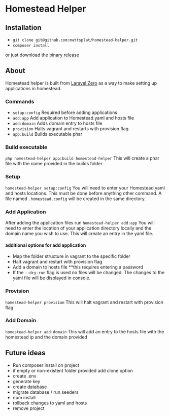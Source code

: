 # Homestead Helper

## Installation
- `git clone git@github.com:mattsplat/homestead-helper.git`
- `composer install`

or just download the [binary release](https://github.com/mattsplat/homestead-helper/releases/download/v0.1-alpha/homestead-helper)

## About
Homestead helper is built from  [Laravel Zero](https://laravel-zero.com/) as a way to make setting up applications in homestead.

### Commands
- `setup:config` Required before adding applications
- `add:app` Add application to Homestead.yaml and hosts file
- `add:domain` Adds domain entry to hosts file
- `provision` Halts vagrant and restarts with provision flag
- `app:build` Builds executable phar

### Build executable
`php homestead-helper app:build homestead-helper` 
This will create a phar file with the name provided in the builds folder

### Setup
`homestead-helper setup:config`
You will need to enter your Homestead yaml and hosts locations. This must be done before anything other command. A file named `.homestead.config` will be created in the same directory. 

### Add Application
After adding the application files run `homestead-helper add:app`
You will need to enter the location of your application directory locally and the domain name you wish to use.
This will create an entry in the yaml file.

#### additional options for add application 
- Map the folder structure in vagrant to the specific folder
- Halt vagrant and restart with provision flag
- Add a domain to hosts file **this requires entering a password
- If the `--dry-run` flag is used no files will be changed. The changes to the yaml file will be displayed in console.


### Provision
`homestead-helper provision`
This will halt vagrant and restart with provision flag

### Add Domain
`homestead-helper add:domain`
This will add an entry to the hosts file with the homestead ip and the domain provided


## Future ideas
- Run composer install on project
- if empty or non-existent folder provided add clone option
- create .env 
- generate key
- create database
- migrate database / run seeders
- npm install
- rollback changes to yaml and hosts
- remove project

